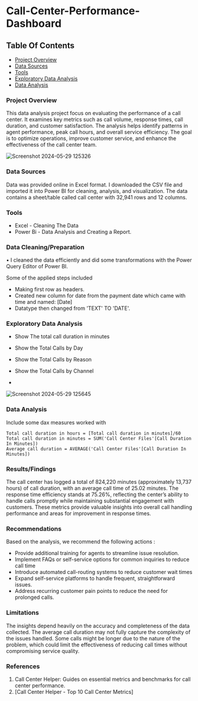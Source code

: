 # Call-Center-Performance-Dashboard

## Table Of Contents

- [Project Overview](#project-overview)
- [Data Sources](#data-sources)
- [Tools](#tools)
- [Exploratory Data Analysis](#exploratory-data-analysis)
- [Data Analysis](#data-analysis)

### Project Overview

 This data analysis project focus on evaluating the performance of a call center. It examines key metrics such as call volume, response times, call duration, and customer satisfaction. The analysis helps identify patterns in agent performance, peak call hours, and overall service efficiency. The goal is to optimize operations, improve customer service, and enhance the effectiveness of the call center team.


![Screenshot 2024-05-29 125326](https://github.com/user-attachments/assets/87494461-645c-40aa-b77d-cbe4d582cd01)


### Data Sources

Data was provided online in Excel format. I downloaded the CSV file and imported it into Power BI for cleaning, analysis, and visualization. The data contains a sheet/table called call center with 32,941 rows and 12 columns.

### Tools

- Excel - Cleaning The Data
- Power Bi - Data Analysis and Creating a Report.

### Data Cleaning/Preparation

•	I cleaned the data efficiently and did some transformations with the Power Query Editor of Power BI.

Some of the applied steps included
- Making first row as headers.
- Created new column for date from the payment date which came with time and named: [Date]
- Datatype then changed from 'TEXT' TO 'DATE'.

### Exploratory Data Analysis

 - Show The total call duration in minutes 
 - Show the Total Calls by Day
 - Show the Total Calls by Reason
 - Show the Total Calls by Channel

 - 
![Screenshot 2024-05-29 125645](https://github.com/user-attachments/assets/9b07b472-0347-4f8e-bf21-253d22c0b5cf)

### Data Analysis

Include some dax measures worked with

```Power Bi
Total call duration in hours = [Total call duration in minutes]/60
Total call duration in minutes = SUM('Call Center Files'[Call Duration In Minutes])
Average call duration = AVERAGE('Call Center Files'[Call Duration In Minutes])
```

### Results/Findings

The call center has logged a total of 824,220 minutes (approximately 13,737 hours) of call duration, with an average call time of 25.02 minutes. The response time efficiency stands at 75.26%, reflecting the center’s ability to handle calls promptly while maintaining substantial engagement with customers. These metrics provide valuable insights into overall call handling performance and areas for improvement in response times.

### Recommendations

Based on the analysis, we recommend the following actions :
- Provide additional training for agents to streamline issue resolution.
- Implement FAQs or self-service options for common inquiries to reduce call time
- Introduce automated call-routing systems to reduce customer wait times
- Expand self-service platforms to handle frequent, straightforward issues.
- Address recurring customer pain points to reduce the need for prolonged calls.

### Limitations

The insights depend heavily on the accuracy and completeness of the data collected.
The average call duration may not fully capture the complexity of the issues handled. Some calls might be longer due to the nature of the problem, which could limit the effectiveness of reducing call times without compromising service quality.

### References

1. Call Center Helper: Guides on essential metrics and benchmarks for call center performance.
2. [Call Center Helper - Top 10 Call Center Metrics]

